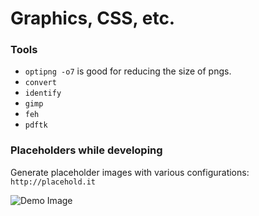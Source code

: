 # Graphics, CSS, etc.

### Tools

* `optipng -o7` is good for reducing the size of pngs.
* `convert`
* `identify`
* `gimp`
* `feh`
* `pdftk`


### Placeholders while developing

Generate placeholder images with various configurations: `http://placehold.it`

![Demo Image](http://placehold.it/100x100?text=demo+image)
